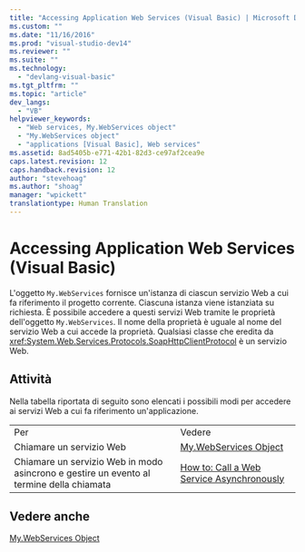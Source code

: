 ```yaml
---
title: "Accessing Application Web Services (Visual Basic) | Microsoft Docs"
ms.custom: ""
ms.date: "11/16/2016"
ms.prod: "visual-studio-dev14"
ms.reviewer: ""
ms.suite: ""
ms.technology: 
  - "devlang-visual-basic"
ms.tgt_pltfrm: ""
ms.topic: "article"
dev_langs: 
  - "VB"
helpviewer_keywords: 
  - "Web services, My.WebServices object"
  - "My.WebServices object"
  - "applications [Visual Basic], Web services"
ms.assetid: 8ad5405b-e771-42b1-82d3-ce97af2cea9e
caps.latest.revision: 12
caps.handback.revision: 12
author: "stevehoag"
ms.author: "shoag"
manager: "wpickett"
translationtype: Human Translation
---
```

# Accessing Application Web Services (Visual Basic)
L'oggetto `My.WebServices` fornisce un'istanza di ciascun servizio Web a cui fa riferimento il progetto corrente.  Ciascuna istanza viene istanziata su richiesta.  È possibile accedere a questi servizi Web tramite le proprietà dell'oggetto `My.WebServices`.  Il nome della proprietà è uguale al nome del servizio Web a cui accede la proprietà.  Qualsiasi classe che eredita da <xref:System.Web.Services.Protocols.SoapHttpClientProtocol> è un servizio Web.  
  
## Attività  
 Nella tabella riportata di seguito sono elencati i possibili modi per accedere ai servizi Web a cui fa riferimento un'applicazione.  
  
|||  
|-|-|  
|Per|Vedere|  
|Chiamare un servizio Web|[My.WebServices Object](../../../visual-basic/language-reference/objects/my-webservices-object.md)|  
|Chiamare un servizio Web in modo asincrono e gestire un evento al termine della chiamata|[How to: Call a Web Service Asynchronously](../../../visual-basic/developing-apps/programming/how-to-call-a-web-service-asynchronously.md)|  
  
## Vedere anche  
 [My.WebServices Object](../../../visual-basic/language-reference/objects/my-webservices-object.md)